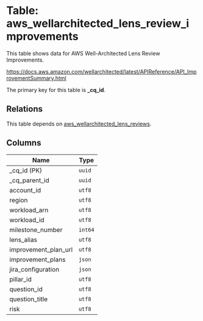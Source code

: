 # Table: aws_wellarchitected_lens_review_improvements

This table shows data for AWS Well-Architected Lens Review Improvements.

https://docs.aws.amazon.com/wellarchitected/latest/APIReference/API_ImprovementSummary.html

The primary key for this table is **_cq_id**.

## Relations

This table depends on [aws_wellarchitected_lens_reviews](aws_wellarchitected_lens_reviews.md).

## Columns

| Name          | Type          |
| ------------- | ------------- |
|_cq_id (PK)|`uuid`|
|_cq_parent_id|`uuid`|
|account_id|`utf8`|
|region|`utf8`|
|workload_arn|`utf8`|
|workload_id|`utf8`|
|milestone_number|`int64`|
|lens_alias|`utf8`|
|improvement_plan_url|`utf8`|
|improvement_plans|`json`|
|jira_configuration|`json`|
|pillar_id|`utf8`|
|question_id|`utf8`|
|question_title|`utf8`|
|risk|`utf8`|